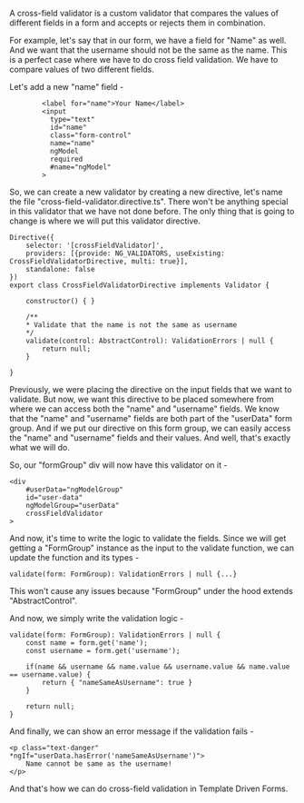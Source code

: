 A cross-field validator is a custom validator that compares the values of different fields in a form and accepts or rejects them in combination. 

For example, let's say that in our form, we have a field for "Name" as well. And we want that the username should not be the same as the name. This is a perfect case where we have to do cross field validation. We have to compare values of two different fields. 

Let's add a new "name" field - 

            <label for="name">Your Name</label>
            <input 
              type="text" 
              id="name"
              class="form-control"
              name="name" 
              ngModel
              required
              #name="ngModel"
            >

So, we can create a new validator by creating a new directive, let's name the file "cross-field-validator.directive.ts". There won't be anything special in this validator that we have not done before. The only thing that is going to change is where we will put this validator directive.

    Directive({
        selector: '[crossFieldValidator]',
        providers: [{provide: NG_VALIDATORS, useExisting: CrossFieldValidatorDirective, multi: true}],
        standalone: false
    })
    export class CrossFieldValidatorDirective implements Validator {

        constructor() { }
    
        /**
        * Validate that the name is not the same as username
        */
        validate(control: AbstractControl): ValidationErrors | null {
            return null;
        }

    }

Previously, we were placing the directive on the input fields that we want to validate. But now, we want this directive to be placed somewhere from where we can access both the "name" and "username" fields. We know that the "name" and "username" fields are both part of the "userData" form group. And if we put our directive on this form group, we can easily access the "name" and "username" fields and their values. And well, that's exactly what we will do.

So, our "formGroup" div will now have this validator on it -

    <div 
        #userData="ngModelGroup" 
        id="user-data" 
        ngModelGroup="userData"
        crossFieldValidator
    >

And now, it's time to write the logic to validate the fields. Since we will get getting a "FormGroup" instance as the input to the validate function, we can update the function and its types -

    validate(form: FormGroup): ValidationErrors | null {...}

This won't cause any issues because "FormGroup" under the hood extends "AbstractControl".

And now, we simply write the validation logic -

    validate(form: FormGroup): ValidationErrors | null {
        const name = form.get('name');
        const username = form.get('username');

        if(name && username && name.value && username.value && name.value == username.value) {
            return { "nameSameAsUsername": true }
        }

        return null;
    }

And finally, we can show an error message if the validation fails -

    <p class="text-danger" *ngIf="userData.hasError('nameSameAsUsername')">
        Name cannot be same as the username!
    </p>

And that's how we can do cross-field validation in Template Driven Forms.